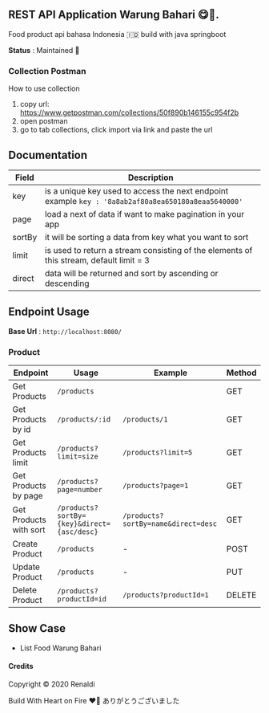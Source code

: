 REST API Application Warung Bahari 😋🍲.
---
Food product api bahasa Indonesia 🇮🇩 build with java springboot

**Status** : Maintained 🚀

### Collection Postman
How to use collection
1. copy url: https://www.getpostman.com/collections/50f890b146155c954f2b
2. open postman
3. go to tab collections, click import via link and paste the url

Documentation
---

| Field  | Description                                                                                              |
|--------|----------------------------------------------------------------------------------------------------------|
| key    | is a unique key used to access the next endpoint example  ```key : '8a8ab2af80a8ea650180a8eaa5640000'``` |
| page   | load a next of data if want to make pagination in your app                                               |
| sortBy | it will be sorting a data from key what you want to sort                                                 |
| limit  | is used to return a stream consisting of the elements of this stream, default limit = 3                  |
| direct | data will be returned and sort by ascending or descending                                                |


Endpoint Usage
---
**Base Url** : `http://localhost:8080/`

### Product

| Endpoint               | Usage                                      | Example                             | Method |
|------------------------|--------------------------------------------|-------------------------------------|--------|
| Get Products           | `/products`                                |                                     | GET    |
| Get Products by id     | `/products/:id`                            | `/products/1`                       | GET    |
| Get Products limit     | `/products?limit=size`                     | `/products?limit=5`                 | GET    |
| Get Products by page   | `/products?page=number`                    | `/products?page=1`                  | GET    |
| Get Products with sort | `/products?sortBy={key}&direct={asc/desc}` | `/products?sortBy=name&direct=desc` | GET    |
| Create Product         | `/products`                                | -                                   | POST   |
| Update Product         | `/products`                                | -                                   | PUT    |
| Delete Product         | `/products?productId=id`                   | `/products?productId=1`             | DELETE |

Show Case
---

* List Food Warung Bahari

#### Credits
Copyright © 2020 Renaldi

Build With Heart on Fire ❤️‍🔥
ありがとうございました